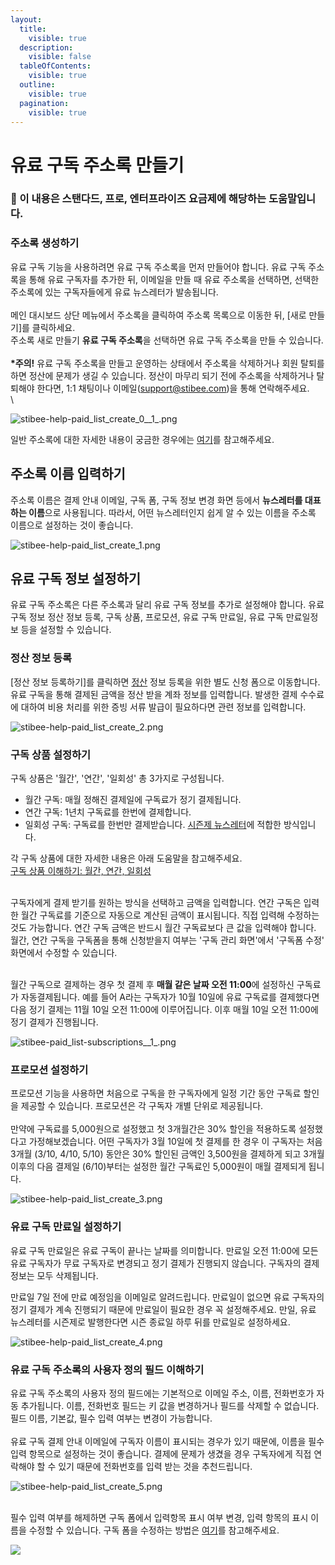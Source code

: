```yaml
---
layout:
  title:
    visible: true
  description:
    visible: false
  tableOfContents:
    visible: true
  outline:
    visible: true
  pagination:
    visible: true
---
```


# 유료 구독 주소록 만들기

### **💬** 이 내용은 **스탠다드, 프로, 엔터프라이즈 요금제**에 해당하는 도움말입니다. <a href="#h_01ha12mep64zefx135d1fqfdbe" id="h_01ha12mep64zefx135d1fqfdbe"></a>

&#x20;

### 주소록 생성하기 <a href="#h_582189de2a" id="h_582189de2a"></a>

유료 구독 기능을 사용하려면 유료 구독 주소록을 먼저 만들어야 합니다. 유료 구독 주소록을 통해 유료 구독자를 추가한 뒤, 이메일을 만들 때 유료 주소록을 선택하면, 선택한 주소록에 있는 구독자들에게 유료 뉴스레터가 발송됩니다.\
\
메인 대시보드 상단 메뉴에서 주소록을 클릭하여 주소록 목록으로 이동한 뒤, \[새로 만들기]를 클릭하세요.\
주소록 새로 만들기 **유료 구독 주소록**을 선택하면 유료 구독 주소록을 만들 수 있습니다.\
\
**\*주의!** 유료 구독 주소록을 만들고 운영하는 상태에서 주소록을 삭제하거나 회원 탈퇴를 하면 정산에 문제가 생길 수 있습니다. 정산이 마무리 되기 전에 주소록을 삭제하거나 탈퇴해야 한다면, 1:1 채팅이나 이메일(support@stibee.com)을 통해 연락해주세요.\
\


![stibee-help-paid\_list\_create\_0\_\_1\_.png](https://help.stibee.com/hc/article\_attachments/6142715716879)

&#x20;

일반 주소록에 대한 자세한 내용이 궁금한 경우에는 [여기](https://help.stibee.com/hc/ko/articles/4756523822479)를 참고해주세요.

&#x20;

## 주소록 이름 입력하기 <a href="#h_44da5db83f" id="h_44da5db83f"></a>

주소록 이름은 결제 안내 이메일, 구독 폼, 구독 정보 변경 화면 등에서 **뉴스레터를 대표하는 이름**으로 사용됩니다. 따라서, 어떤 뉴스레터인지 쉽게 알 수 있는 이름을 주소록 이름으로 설정하는 것이 좋습니다.

![stibee-help-paid\_list\_create\_1.png](https://help.stibee.com/hc/article\_attachments/6142715717263)

&#x20;

## 유료 구독 정보 설정하기 <a href="#h_8e61db4310" id="h_8e61db4310"></a>

유료 구독 주소록은 다른 주소록과 달리 유료 구독 정보를 추가로 설정해야 합니다. 유료 구독 정보 정산 정보 등록, 구독 상품, 프로모션, 유료 구독 만료일, 유료 구독 만료일정보 등을 설정할 수 있습니다.

&#x20;

### 정산 정보 등록 <a href="#h_ffb37c1cea" id="h_ffb37c1cea"></a>

\[정산 정보 등록하기]를 클릭하면 [정산](https://help.stibee.com/hc/ko/articles/4756468940687) 정보 등록을 위한 별도 신청 폼으로 이동합니다. 유료 구독을 통해 결제된 금액을 정산 받을 계좌 정보를 입력합니다. 발생한 결제 수수료에 대하여 비용 처리를 위한 증빙 서류 발급이 필요하다면 관련 정보를 입력합니다.

![stibee-help-paid\_list\_create\_2.png](https://help.stibee.com/hc/article\_attachments/6142683888143)

### &#x20;구독 상품 설정하기 <a href="#h_ce3a629e38" id="h_ce3a629e38"></a>

구독 상품은 '월간', '연간', '일회성' 총 3가지로 구성됩니다.&#x20;

* 월간 구독: 매월 정해진 결제일에 구독료가 정기 결제됩니다.
* 연간 구독: 1년치 구독료를 한번에 결제합니다.&#x20;
* 일회성 구독: 구독료를 한번만 결제받습니다. [시즌제 뉴스레터](https://help.stibee.com/hc/ko/articles/4756397802767)에 적합한 방식입니다.

각 구독 상품에 대한 자세한 내용은 아래 도움말을 참고해주세요.\
[구독 상품 이해하기: 월간, 연간, 일회성](https://help.stibee.com/hc/ko/articles/5997790499855)

\
구독자에게 결제 받기를 원하는 방식을 선택하고 금액을 입력합니다. 연간 구독은 입력한 월간 구독료를 기준으로 자동으로 계산된 금액이 표시됩니다. 직접 입력해 수정하는 것도 가능합니다. 연간 구독 금액은 반드시 월간 구독료보다 큰 값을 입력해야 합니다. 월간, 연간 구독을 구독폼을 통해 신청받을지 여부는 '구독 관리 화면'에서 '구독폼 수정' 화면에서 수정할 수 있습니다.

\
월간 구독으로 결제하는 경우 첫 결제 후 **매월 같은 날짜 오전 11:00**에 설정하신 구독료가 자동결제됩니다. 예를 들어 A라는 구독자가 10월 10일에 유료 구독료를 결제했다면 다음 정기 결제는 11월 10일 오전 11:00에 이루어집니다. 이후 매월 10일 오전 11:00에 정기 결제가 진행됩니다.

![stibee-paid\_list-subscriptions\_\_1\_.png](https://help.stibee.com/hc/article\_attachments/6142709639055)

&#x20;

### 프로모션 설정하기 <a href="#h_5460f76ea2" id="h_5460f76ea2"></a>

프로모션 기능을 사용하면 처음으로 구독을 한 구독자에게 일정 기간 동안 구독료 할인을 제공할 수 있습니다. 프로모션은 각 구독자 개별 단위로 제공됩니다.\
\
만약에 구독료를 5,000원으로 설정했고 첫 3개월간은 30% 할인을 적용하도록 설정했다고 가정해보겠습니다. 어떤 구독자가 3월 10일에 첫 결제를 한 경우 이 구독자는 처음 3개월 (3/10, 4/10, 5/10) 동안은 30% 할인된 금액인 3,500원을 결제하게 되고 3개월 이후의 다음 결제일 (6/10)부터는 설정한 월간 구독료인 5,000원이 매월 결제되게 됩니다.

![stibee-help-paid\_list\_create\_3.png](https://help.stibee.com/hc/article\_attachments/6142716333583)

&#x20;

### **유료 구독 만료일 설정하기** <a href="#h_6e52c38320" id="h_6e52c38320"></a>

유료 구독 만료일은 유료 구독이 끝나는 날짜를 의미합니다. 만료일 오전 11:00에 모든 유료 구독자가 무료 구독자로 변경되고 정기 결제가 진행되지 않습니다. 구독자의 결제 정보는 모두 삭제됩니다.

&#x20;

만료일 7일 전에 만료 예정임을 이메일로 알려드립니다. 만료일이 없으면 유료 구독자의 정기 결제가 계속 진행되기 때문에 만료일이 필요한 경우 꼭 설정해주세요. 만일, 유료 뉴스레터를 시즌제로 발행한다면 시즌 종료일 하루 뒤를 만료일로 설정하세요.

![stibee-help-paid\_list\_create\_4.png](https://help.stibee.com/hc/article\_attachments/6142682953231)&#x20;

### 유료 구독 주소록의 사용자 정의 필드 이해하기 <a href="#h_8133fd8985" id="h_8133fd8985"></a>

유료 구독 주소록의 사용자 정의 필드에는 기본적으로 이메일 주소, 이름, 전화번호가 자동 추가됩니다. 이름, 전화번호 필드는 키 값을 변경하거나 필드를 삭제할 수 없습니다. 필드 이름, 기본값, 필수 입력 여부는 변경이 가능합니다.\
\
유료 구독 결제 안내 이메일에 구독자 이름이 표시되는 경우가 있기 때문에, 이름을 필수 입력 항목으로 설정하는 것이 좋습니다. 결제에 문제가 생겼을 경우 구독자에게 직접 연락해야 할 수 있기 때문에 전화번호를 입력 받는 것을 추천드립니다.

![stibee-help-paid\_list\_create\_5.png](https://help.stibee.com/hc/article\_attachments/6142682988047)

\
필수 입력 여부를 해제하면 구독 폼에서 입력항목 표시 여부 변경, 입력 항목의 표시 이름을 수정할 수 있습니다. 구독 폼을 수정하는 방법은 [여기](https://help.stibee.com/hc/ko/articles/4756470653199)를 참고해주세요.

![](https://help.stibee.com/hc/article\_attachments/4756510747919)
